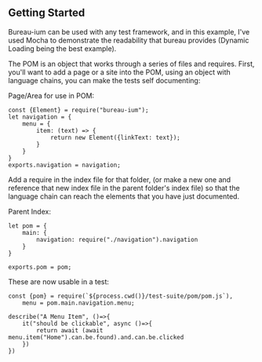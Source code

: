 ## Getting Started

Bureau-ium can be used with any test framework, and in this example, I've used Mocha to demonstrate the readability that bureau provides (Dynamic Loading being the best example).

The POM is an object that works through a series of files and requires.
First, you'll want to add a page or a site into the POM, using an object with language chains, you can make the tests self documenting:

Page/Area for use in POM:
``` 
const {Element} = require("bureau-ium");
let navigation = {
    menu = {
	    item: (text) => {
		    return new Element({linkText: text});
	    }
    }
}
exports.navigation = navigation;
```

Add a require in the index file for that folder, (or make a new one and reference that new index file in the parent folder's index file) so that the language chain can reach the elements that you have just documented.

Parent Index:
```
let pom = {
    main: {
        navigation: require("./navigation").navigation
    }
}

exports.pom = pom;
```

These are now usable in a test:

``` 
const {pom} = require(`${process.cwd()}/test-suite/pom/pom.js`),
    menu = pom.main.navigation.menu;

describe("A Menu Item", ()=>{
	it("should be clickable", async ()=>{
		return await (await menu.item("Home").can.be.found).and.can.be.clicked
	})
}) 
```